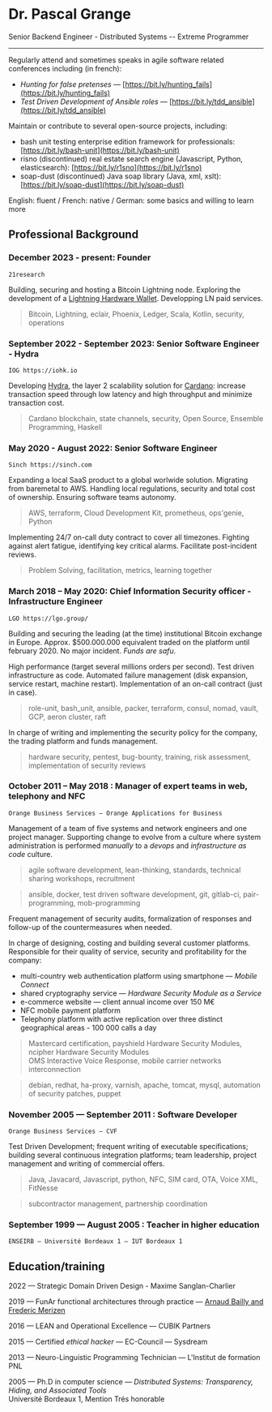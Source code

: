Dr. Pascal Grange
=================

Senior Backend Engineer - Distributed Systems -- Extreme Programmer

<!--
> <email> phone number \
> postal address
-->

---

Regularly attend and sometimes speaks in agile software related conferences including (in french):

* *Hunting for false pretenses* — [https://bit.ly/hunting_fails](https://bit.ly/hunting_fails)
* *Test Driven Development of Ansible roles* — [https://bit.ly/tdd_ansible](https://bit.ly/tdd_ansible)

Maintain or contribute to several open-source projects, including:

* bash unit testing enterprise edition framework for professionals: [https://bit.ly/bash-unit](https://bit.ly/bash-unit)
* risno (discontinued) real estate search engine (Javascript, Python, elasticsearch): [https://bit.ly/r1sno](https://bit.ly/r1sno)
* soap-dust (discontinued) Java soap library (Java, xml, xslt): [https://bit.ly/soap-dust](https://bit.ly/soap-dust)

English: fluent / French: native / German: some basics and willing to learn more

Professional Background
-----------------------

### December 2023 - present: Founder

    21research

Building, securing and hosting a Bitcoin Lightning node. Exploring the development of a [Lightning Hardware Wallet](https://delvingbitcoin.org/t/lightning-hardware-wallet/555). Developping LN paid services.

> Bitcoin, Lightning, eclair, Phoenix, Ledger, Scala, Kotlin, security, operations


### September 2022 - September 2023: Senior Software Engineer - Hydra

    IOG https://iohk.io

Developing [Hydra](http://github.com/input-output-hk/hydra/), the layer 2 scalability solution for [Cardano](https://cardano.org): increase transaction speed through low latency and high throughput and minimize transaction cost.

> Cardano blockchain, state channels, security, Open Source, Ensemble Programming, Haskell

### May 2020 - August 2022: Senior Software Engineer

    Sinch https://sinch.com

Expanding a local SaaS product to a global worlwide solution. Migrating from baremetal to AWS. Handling local regulations, security and total cost of ownership. Ensuring software teams autonomy.

> AWS, terraform, Cloud Development Kit, prometheus, ops'genie, Python

Implementing 24/7 on-call duty contract to cover all timezones. Fighting against alert fatigue, identifying key critical alarms. Facilitate post-incident reviews.

> Problem Solving, facilitation, metrics, learning together

### March 2018 – May 2020: Chief Information Security officer - Infrastructure Engineer

    LGO https://lgo.group/

Building and securing the leading (at the time) institutional Bitcoin exchange in Europe.
Approx. $500.000.000 equivalent traded on the platform until february 2020.
No major incident. *Funds are safu*.

High performance (target several millions orders per second).
Test driven infrastructure as code.
Automated failure management (disk expansion, service restart, machine restart).
Implementation of an on-call contract (just in case).

> role-unit, bash_unit, ansible, packer, terraform, consul, nomad, vault, GCP, aeron cluster, raft

In charge of writing and implementing the security policy for the company, the
trading platform and funds management.

> hardware security, pentest, bug-bounty, training, risk assessment,
> implementation of security reviews

### October 2011 – May 2018 : Manager of expert teams in web, telephony and NFC

    Orange Business Services — Orange Applications for Business

Management of a team of five systems and network engineers and one project manager.
Supporting change to evolve from a culture where system administration is performed
*manually* to a *devops* and *infrastructure as code* culture.

> agile software development, lean-thinking, standards, technical sharing workshops,
> recruitment

> ansible, docker, test driven software development, git, gitlab-ci,
> pair-programming, mob-programming

Frequent management of security audits, formalization of responses and follow-up of the
countermeasures when needed.

<!-- p style="break-before: page;" -->
In charge of designing, costing and building several customer platforms.
Responsible for their quality of service, security and profitability for the company:
<!-- /p -->

* multi-country web authentication platform using smartphone — *Mobile Connect*
* shared cryptography service — *Hardware Security Module as a Service*
* e-commerce website — client annual income over 150 M€
* NFC mobile payment platform
* Telephony platform with active replication over three distinct geographical areas - 100 000 calls a day

> Mastercard certification,
> payshield Hardware Security Modules,
> ncipher Hardware Security Modules \
> OMS Interactive Voice Response,
> mobile carrier networks interconnection

> debian, redhat, ha-proxy, varnish,
> apache, tomcat, mysql,
> automation of security patches,
> puppet


### November 2005 — September 2011 : Software Developer

    Orange Business Services — CVF

Test Driven Development;
frequent writing of executable specifications;
building several continuous integration platforms;
team leadership, project management and writing of commercial offers.

> Java, Javacard, Javascript, python, NFC, SIM card, OTA, Voice XML, FitNesse

> subcontractor management, partnership coordination

### September 1999 — August 2005 : Teacher in higher education

    ENSEIRB — Université Bordeaux 1 — IUT Bordeaux 1

Education/training
------------------

2022 — Strategic Domain Driven Design - Maxime Sanglan-Charlier

2019 — FunAr functional architectures through practice — [Arnaud Bailly and Frederic Merizen](https://bit.ly/FunAr)

2016 — LEAN and Operational Excellence — CUBIK Partners

2015 — Certified *ethical hacker* — EC-Council — Sysdream

2013 — Neuro-Linguistic Programming Technician — L'Institut de formation PNL

2005 — Ph.D in computer science — *Distributed Systems: Transparency, Hiding, and Associated Tools*\
Université Bordeaux 1, Mention Trés honorable
